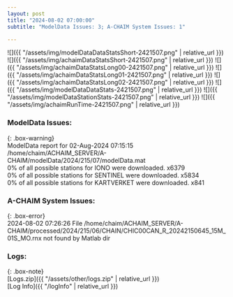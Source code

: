 ```yaml
---
layout: post
title: "2024-08-02 07:00:00"
subtitle: "ModelData Issues: 3; A-CHAIM System Issues: 1"

---
```


![]({{ "/assets/img/modelDataDataStatsShort-2421507.png" | relative_url }})
![]({{ "/assets/img/achaimDataStatsShort-2421507.png" | relative_url }})
![]({{ "/assets/img/achaimDataStatsLong00-2421507.png" | relative_url }})
![]({{ "/assets/img/achaimDataStatsLong01-2421507.png" | relative_url }})
![]({{ "/assets/img/achaimDataStatsLong02-2421507.png" | relative_url }})
![]({{ "/assets/img/modelDataDataStats-2421507.png" | relative_url }})
![]({{ "/assets/img/modelDataStationStats-2421507.png" | relative_url }})
![]({{ "/assets/img/achaimRunTime-2421507.png" | relative_url }})


### ModelData Issues:  
  
{: .box-warning}  
 ModelData report for 02-Aug-2024 07:15:15   
 /home/chaim/ACHAIM_SERVER/A-CHAIM/modelData/2024/215/07/modelData.mat   
 0% of all possible stations for IONO were downloaded. x6379   
 0% of all possible stations for SENTINEL were downloaded. x5834   
 0% of all possible stations for KARTVERKET were downloaded. x841   
  
### A-CHAIM System Issues:  
  
{: .box-error}  
2024-08-02 07:26:26 File /home/chaim/ACHAIM_SERVER/A-CHAIM/processed/2024/215/06/CHAIN/CHIC00CAN_R_20242150645_15M_01S_MO.rnx not found by Matlab dir  

### Logs:  
  
{: .box-note}  
[Logs.zip]({{ "/assets/other/logs.zip" | relative_url }})  
[Log Info]({{ "/logInfo" | relative_url }})  
